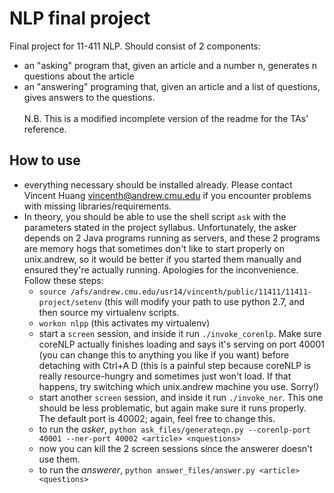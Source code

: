 NLP final project
=================

Final project for 11-411 NLP. Should consist of 2 components:
* an "asking" program that, given an article and a number n, generates n questions about the article
* an "answering" programing that, given an article and a list of questions, gives answers to the questions.<br/><br/>
N.B. This is a modified incomplete version of the readme for the TAs' reference.

How to use
-----------
* everything necessary should be installed already. Please contact Vincent Huang <vincenth@andrew.cmu.edu> if you encounter problems with missing libraries/requirements.
* In theory, you should be able to use the shell script `ask` with the parameters stated in the project syllabus. Unfortunately, the asker depends on 2 Java programs running as servers, and these 2 programs are memory hogs that sometimes don't like to start properly on unix.andrew, so it would be better if you started them manually and ensured they're actually running. Apologies for the inconvenience. Follow these steps:
  - `source /afs/andrew.cmu.edu/usr14/vincenth/public/11411/11411-project/setenv` (this will modify your path to use python 2.7, and then source my virtualenv scripts.
  - `workon nlpp` (this activates my virtualenv)
  - start a `screen` session, and inside it run `./invoke_corenlp`. Make sure coreNLP actually finishes loading and says it's serving on port 40001 (you can change this to anything you like if you want) before detaching with Ctrl+A D (this is a painful step because coreNLP is really resource-hungry and sometimes just won't load. If that happens, try switching which unix.andrew machine you use. Sorry!)
  - start another `screen` session, and inside it run `./invoke_ner`. This one should be less problematic, but again make sure it runs properly. The default port is 40002; again, feel free to change this.
  - to run the _asker_, `python ask_files/generateqn.py --corenlp-port 40001 --ner-port 40002 <article> <nquestions>`
  - now you can kill the 2 screen sessions since the answerer doesn't use them.
  - to run the _answerer_, `python answer_files/answer.py <article> <questions>`